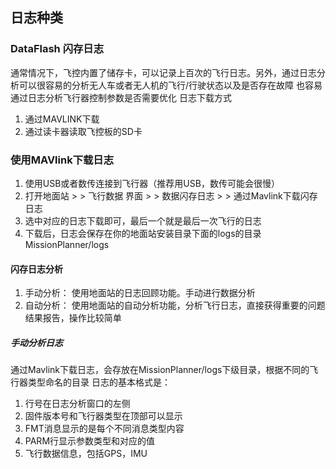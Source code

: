 ## 日志种类
### DataFlash 闪存日志
通常情况下，飞控内置了储存卡，可以记录上百次的飞行日志。另外，通过日志分析可以很容易的分析无人车或者无人机的飞行/行驶状态以及是否存在故障
也容易通过日志分析飞行器控制参数是否需要优化
日志下载方式
1. 通过MAVLINK下载
2. 通过读卡器读取飞控板的SD卡

### 使用MAVlink下载日志
1. 使用USB或者数传连接到飞行器（推荐用USB，数传可能会很慢）
2. 打开地面站 > > 飞行数据 界面 > > 数据闪存日志 > > 通过Mavlink下载闪存日志
3. 选中对应的日志下载即可，最后一个就是最后一次飞行的日志
4. 下载后，日志会保存在你的地面站安装目录下面的logs的目录 MissionPlanner/logs

#### 闪存日志分析
1. 手动分析： 使用地面站的日志回顾功能。手动进行数据分析
2. 自动分析： 使用地面站的自动分析功能，分析飞行日志，直接获得重要的问题结果报告，操作比较简单
##### 手动分析日志
通过Mavlink下载日志，会存放在MissionPlanner/logs下级目录，根据不同的飞行器类型命名的目录
日志的基本格式是：
1. 行号在日志分析窗口的左侧
2. 固件版本号和飞行器类型在顶部可以显示
3. FMT消息显示的是每个不同消息类型内容
4. PARM行显示参数类型和对应的值
5. 飞行数据信息，包括GPS，IMU
